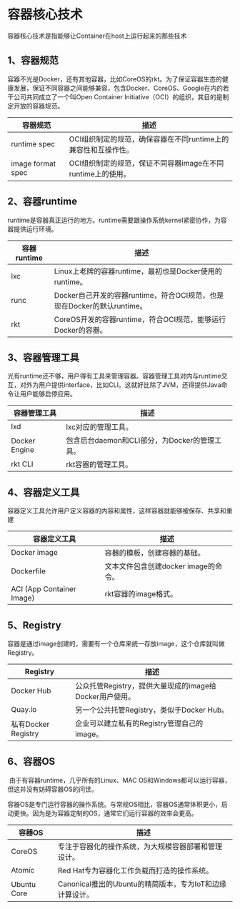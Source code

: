 # 容器核心技术

容器核心技术是指能够让Container在host上运行起来的那些技术

## 1、容器规范

​	容器不光是Docker，还有其他容器，比如CoreOS的rkt。为了保证容器生态的健康发展，保证不同容器之间能够兼容，包含Docker、CoreOS、Google在内的若干公司共同成立了一个叫Open Container Initiative（OCI）的组织，其目的是制定开放的容器规范。

| 容器规范          | 描述                                                         |
| ----------------- | ------------------------------------------------------------ |
| runtime spec      | OCI组织制定的规范，确保容器在不同runtime上的兼容性和互操作性。 |
| image format spec | OCI组织制定的规范，保证不同容器image在不同runtime上的使用。  |

## 2、容器runtime

​	runtime是容器真正运行的地方。runtime需要跟操作系统kernel紧密协作，为容器提供运行环境。

| 容器runtime | 描述                                                         |
| ----------- | ------------------------------------------------------------ |
| lxc         | Linux上老牌的容器runtime，最初也是Docker使用的runtime。      |
| runc        | Docker自己开发的容器runtime，符合OCI规范，也是现在Docker的默认runtime。 |
| rkt         | CoreOS开发的容器runtime，符合OCI规范，能够运行Docker的容器。 |

## 3、容器管理工具

​	光有runtime还不够，用户得有工具来管理容器。容器管理工具对内与runtime交互，对外为用户提供interface，比如CLI。这就好比除了JVM，还得提供Java命令让用户能够启停应用。

| 容器管理工具  | 描述                                          |
| ------------- | --------------------------------------------- |
| lxd           | lxc对应的管理工具。                           |
| Docker Engine | 包含后台daemon和CLI部分，为Docker的管理工具。 |
| rkt CLI       | rkt容器的管理工具。                           |

## 4、容器定义工具

​	容器定义工具允许用户定义容器的内容和属性，这样容器就能够被保存、共享和重建

| 容器定义工具              | 描述                                 |
| ------------------------- | ------------------------------------ |
| Docker image              | 容器的模板，创建容器的基础。         |
| Dockerfile                | 文本文件包含创建docker image的命令。 |
| ACI (App Container Image) | rkt容器的image格式。                 |

## 5、Registry

​	容器是通过image创建的，需要有一个仓库来统一存放image，这个仓库就叫做Registry。

| Registry            | 描述                                                    |
| ------------------- | ------------------------------------------------------- |
| Docker Hub          | 公众托管Registry，提供大量现成的image给Docker用户使用。 |
| Quay.io             | 另一个公共托管Registry，类似于Docker Hub。              |
| 私有Docker Registry | 企业可以建立私有的Registry管理自己的image。             |

## 6、容器OS

​	由于有容器runtime，几乎所有的Linux、MAC OS和Windows都可以运行容器，但这并没有妨碍容器OS的问世。

​	容器OS是专门运行容器的操作系统。与常规OS相比，容器OS通常体积更小，启动更快。因为是为容器定制的OS，通常它们运行容器的效率会更高。

| 容器OS      | 描述                                                     |
| ----------- | -------------------------------------------------------- |
| CoreOS      | 专注于容器化的操作系统，为大规模容器部署和管理设计。     |
| Atomic      | Red Hat专为容器化工作负载而打造的操作系统。              |
| Ubuntu Core | Canonical推出的Ubuntu的精简版本，专为IoT和边缘计算设计。 |